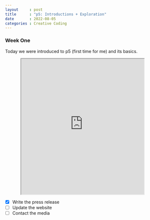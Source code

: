 ```yaml
---
layout     : post
title      : "p5: Introductions + Exploration"
date       : 2022-08-05
categories : Creative Coding
---
```


### Week One

Today we were introduced to p5 (first time for me) and its basics.

<iframe width=400 height=442 style="display: block; margin: 0 auto" src="https://editor.p5js.org/elishafitri/full/htrJ3R_vq"></iframe>



- [x] Write the press release
- [ ] Update the website
- [ ] Contact the media
